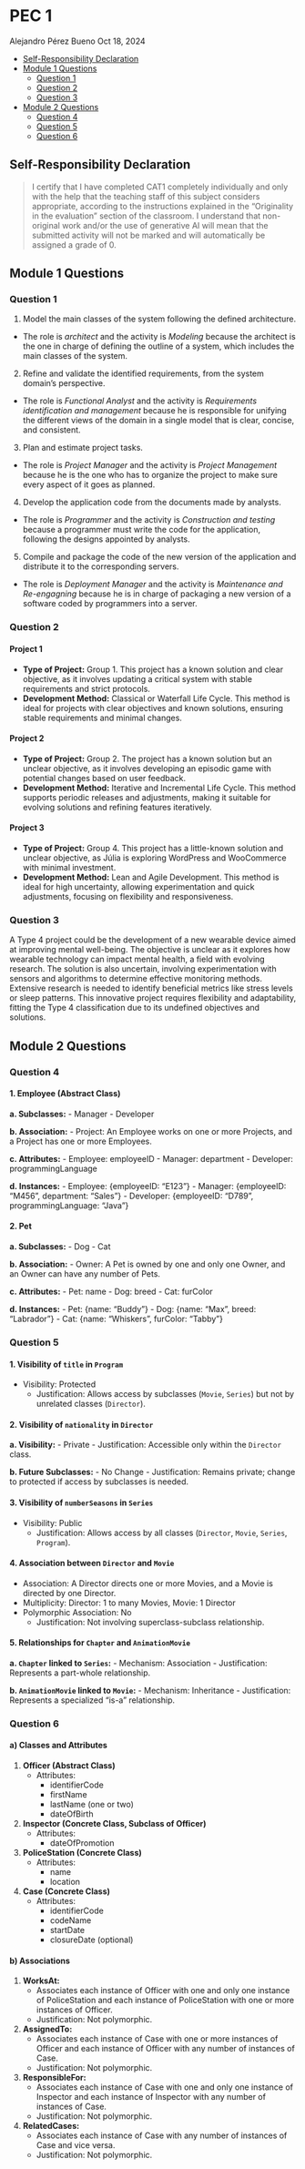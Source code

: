 # PEC 1
Alejandro Pérez Bueno
Oct 18, 2024

- [Self-Responsibility Declaration](#self-responsibility-declaration)
- [Module 1 Questions](#module-1-questions)
  - [Question 1](#question-1)
  - [Question 2](#question-2)
  - [Question 3](#question-3)
- [Module 2 Questions](#module-2-questions)
  - [Question 4](#question-4)
  - [Question 5](#question-5)
  - [Question 6](#question-6)



## Self-Responsibility Declaration

> I certify that I have completed CAT1 completely individually and only
> with the help that the teaching staff of this subject considers
> appropriate, according to the instructions explained in the
> “Originality in the evaluation” section of the classroom. I understand
> that non-original work and/or the use of generative AI will mean that
> the submitted activity will not be marked and will automatically be
> assigned a grade of 0.



## Module 1 Questions

### Question 1

1.  Model the main classes of the system following the defined
    architecture.

- The role is *architect* and the activity is *Modeling* because the
  architect is the one in charge of defining the outline of a system,
  which includes the main classes of the system.

2.  Refine and validate the identified requirements, from the system
    domain’s perspective.

- The role is *Functional Analyst* and the activity is *Requirements
  identification and management* because he is responsible for unifying
  the different views of the domain in a single model that is clear,
  concise, and consistent.

3.  Plan and estimate project tasks.

- The role is *Project Manager* and the activity is *Project Management*
  because he is the one who has to organize the project to make sure
  every aspect of it goes as planned.

4.  Develop the application code from the documents made by analysts.

- The role is *Programmer* and the activity is *Construction and
  testing* because a programmer must write the code for the application,
  following the designs appointed by analysts.

5.  Compile and package the code of the new version of the application
    and distribute it to the corresponding servers.

- The role is *Deployment Manager* and the activity is *Maintenance and
  Re-engagning* because he is in charge of packaging a new version of a
  software coded by programmers into a server.

### Question 2

#### Project 1

- **Type of Project:** Group 1. This project has a known solution and
  clear objective, as it involves updating a critical system with stable
  requirements and strict protocols.
- **Development Method:** Classical or Waterfall Life Cycle. This method
  is ideal for projects with clear objectives and known solutions,
  ensuring stable requirements and minimal changes.

#### Project 2

- **Type of Project:** Group 2. The project has a known solution but an
  unclear objective, as it involves developing an episodic game with
  potential changes based on user feedback.
- **Development Method:** Iterative and Incremental Life Cycle. This
  method supports periodic releases and adjustments, making it suitable
  for evolving solutions and refining features iteratively.

#### Project 3

- **Type of Project:** Group 4. This project has a little-known solution
  and unclear objective, as Júlia is exploring WordPress and WooCommerce
  with minimal investment.
- **Development Method:** Lean and Agile Development. This method is
  ideal for high uncertainty, allowing experimentation and quick
  adjustments, focusing on flexibility and responsiveness.

### Question 3

A Type 4 project could be the development of a new wearable device aimed
at improving mental well-being. The objective is unclear as it explores
how wearable technology can impact mental health, a field with evolving
research. The solution is also uncertain, involving experimentation with
sensors and algorithms to determine effective monitoring methods.
Extensive research is needed to identify beneficial metrics like stress
levels or sleep patterns. This innovative project requires flexibility
and adaptability, fitting the Type 4 classification due to its undefined
objectives and solutions.

## Module 2 Questions

### Question 4

#### 1. Employee (Abstract Class)

**a. Subclasses:** - Manager - Developer

**b. Association:** - Project: An Employee works on one or more
Projects, and a Project has one or more Employees.

**c. Attributes:** - Employee: employeeID - Manager: department -
Developer: programmingLanguage

**d. Instances:** - Employee: {employeeID: “E123”} - Manager:
{employeeID: “M456”, department: “Sales”} - Developer: {employeeID:
“D789”, programmingLanguage: “Java”}

#### 2. Pet

**a. Subclasses:** - Dog - Cat

**b. Association:** - Owner: A Pet is owned by one and only one Owner,
and an Owner can have any number of Pets.

**c. Attributes:** - Pet: name - Dog: breed - Cat: furColor

**d. Instances:** - Pet: {name: “Buddy”} - Dog: {name: “Max”, breed:
“Labrador”} - Cat: {name: “Whiskers”, furColor: “Tabby”}

### Question 5

#### 1. Visibility of `title` in `Program`

- Visibility: Protected
  - Justification: Allows access by subclasses (`Movie`, `Series`) but
    not by unrelated classes (`Director`).

#### 2. Visibility of `nationality` in `Director`

**a. Visibility:** - Private - Justification: Accessible only within the
`Director` class.

**b. Future Subclasses:** - No Change - Justification: Remains private;
change to protected if access by subclasses is needed.

#### 3. Visibility of `numberSeasons` in `Series`

- Visibility: Public
  - Justification: Allows access by all classes (`Director`, `Movie`,
    `Series`, `Program`).

#### 4. Association between `Director` and `Movie`

- Association: A Director directs one or more Movies, and a Movie is
  directed by one Director.
- Multiplicity: Director: 1 to many Movies, Movie: 1 Director
- Polymorphic Association: No
  - Justification: Not involving superclass-subclass relationship.

#### 5. Relationships for `Chapter` and `AnimationMovie`

**a. `Chapter` linked to `Series`:** - Mechanism: Association -
Justification: Represents a part-whole relationship.

**b. `AnimationMovie` linked to `Movie`:** - Mechanism: Inheritance -
Justification: Represents a specialized “is-a” relationship.

### Question 6

#### a) Classes and Attributes

1.  **Officer (Abstract Class)**
    - Attributes:
      - identifierCode
      - firstName
      - lastName (one or two)
      - dateOfBirth
2.  **Inspector (Concrete Class, Subclass of Officer)**
    - Attributes:
      - dateOfPromotion
3.  **PoliceStation (Concrete Class)**
    - Attributes:
      - name
      - location
4.  **Case (Concrete Class)**
    - Attributes:
      - identifierCode
      - codeName
      - startDate
      - closureDate (optional)

#### b) Associations

1.  **WorksAt:**
    - Associates each instance of Officer with one and only one instance
      of PoliceStation and each instance of PoliceStation with one or
      more instances of Officer.
    - Justification: Not polymorphic.
2.  **AssignedTo:**
    - Associates each instance of Case with one or more instances of
      Officer and each instance of Officer with any number of instances
      of Case.
    - Justification: Not polymorphic.
3.  **ResponsibleFor:**
    - Associates each instance of Case with one and only one instance of
      Inspector and each instance of Inspector with any number of
      instances of Case.
    - Justification: Not polymorphic.
4.  **RelatedCases:**
    - Associates each instance of Case with any number of instances of
      Case and vice versa.
    - Justification: Not polymorphic.
